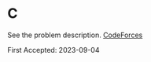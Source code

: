 # C

See the problem description. [CodeForces][1]

First Accepted: 2023-09-04

[1]: <https://codeforces.com/problemset/problem/1862/C> "Problem Webpage"
